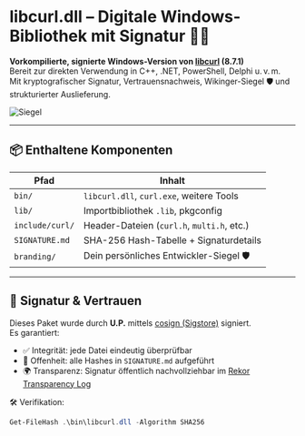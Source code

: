 # libcurl.dll – Digitale Windows-Bibliothek mit Signatur 🧩🔏

**Vorkompilierte, signierte Windows-Version von [libcurl](https://curl.se) (8.7.1)**  
Bereit zur direkten Verwendung in C++, .NET, PowerShell, Delphi u. v. m.  
Mit kryptografischer Signatur, Vertrauensnachweis, Wikinger-Siegel 🛡️ und strukturierter Auslieferung.

![Siegel](./branding/wikinger_logo.png)

---

## 📦 Enthaltene Komponenten

| Pfad                  | Inhalt                                |
|-----------------------|----------------------------------------|
| `bin/`                | `libcurl.dll`, `curl.exe`, weitere Tools  
| `lib/`                | Importbibliothek `.lib`, pkgconfig  
| `include/curl/`       | Header-Dateien (`curl.h`, `multi.h`, etc.)  
| `SIGNATURE.md`        | SHA-256 Hash-Tabelle + Signaturdetails  
| `branding/`           | Dein persönliches Entwickler-Siegel 🛡️  

---

## 🔐 Signatur & Vertrauen

Dieses Paket wurde durch **U.P.** mittels [cosign (Sigstore)](https://www.sigstore.dev) signiert.  
Es garantiert:

- ✅ Integrität: jede Datei eindeutig überprüfbar  
- 🧾 Offenheit: alle Hashes in `SIGNATURE.md` aufgeführt  
- 🌍 Transparenz: Signatur öffentlich nachvollziehbar im [Rekor Transparency Log](https://rekor.sigstore.dev)

🛠️ Verifikation:

```powershell
Get-FileHash .\bin\libcurl.dll -Algorithm SHA256

